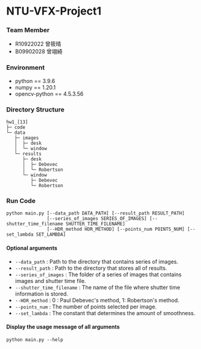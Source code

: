 # NTU-VFX-Project1

### Team Member
* R10922022 曾筱晴
* B09902028 曾翊綺

### Environment
* python == 3.9.6
* numpy == 1.20.1
* opencv-python == 4.5.3.56

### Directory Structure 
``` 
hw1_[13]
├─ code  
└─ data
   ├─ images        
   │  ├─ desk
   │  └─ window
   └─ results
      ├─ desk                  
      │  ├─ Debevec                  
      │  └─ Robertson                 
      └─ window                        
         ├─ Debevec                       
         └─ Robertson  
```

### Run Code
```python=
python main.py [--data_path DATA_PATH] [--result_path RESULT_PATH]
               [--series_of_images SERIES_OF_IMAGES] [--shutter_time_filename SHUTTER_TIME_FILENAME]
               [--HDR_method HDR_METHOD] [--points_num POINTS_NUM] [--set_lambda SET_LAMBDA]
```
#### Optional arguments 
* `--data_path` : Path to the directory that contains series of images.
* `--result_path` : Path to the directory that stores all of results.
* `--series_of_images` : The folder of a series of images that contains images and shutter time file.
* `--shutter_time_filename` : The name of the file where shutter time information is stored.
* `--HDR_method` : 0 : Paul Debevec's method, 1: Robertson's method.
* `--points_num` : The number of points selected per image.
* `--set_lambda` : The constant that determines the amount of smoothness.
    
#### Display the usage message of all arguments
```python=
python main.py --help
```

